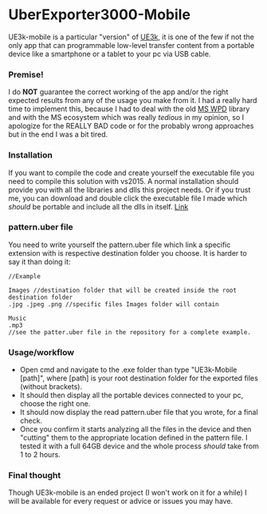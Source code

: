 # UberExporter3000-Mobile

UE3k-mobile is a particular "version" of [UE3k](https://github.com/Golax/UberExporter3000), it is one of the few if not the only app that can programmable low-level transfer content from a portable device like a smartphone or a tablet to your pc via USB cable.

### Premise!

I do **NOT** guarantee the correct working of the app and/or the right expected results from any of the usage you make from it.
I had a really hard time to implement this, because I had to deal with the old [MS WPD](https://github.com/pauldotknopf/WindowsSDK7-Samples/tree/master/multimedia/wpd/wpdapisample/cpp) library and with the MS ecosystem which was really *tedious* in my opinion, so I apologize for the REALLY BAD code or for the probably wrong approaches but in the end I was a bit tired.

### Installation

If you want to compile the code and create yourself the executable file you need to compile this solution with vs2015. A normal installation should provide you with all the libraries and dlls this project needs.
Or if you trust me, you can download and double click the executable file I made which *should* be portable and include all the dlls in itself. [Link](https://evryshare.app/Files/UE3k-Mobile/UE3k-Mobile.exe)

### pattern.uber file

You need to write yourself the pattern.uber file which link a specific extension with is respective destination folder you choose.
It is harder to say it than doing it:
```
//Example

Images //destination folder that will be created inside the root destination folder
.jpg .jpeg .png //specific files Images folder will contain

Music
.mp3
//see the patter.uber file in the repository for a complete example.
```

### Usage/workflow

- Open cmd and navigate to the .exe folder than type "UE3k-Mobile [path]", where [path] is your root destination folder for the exported files (without brackets).
- It should then display all the portable devices connected to your pc, choose the right one.
- It should now display the read pattern.uber file that you wrote, for a final check.
- Once you confirm it starts analyzing all the files in the device and then "cutting" them to the appropriate location defined in the pattern file. I tested it with a full 64GB device and the whole process *should* take from 1 to 2 hours.

### Final thought

Though UE3k-mobile is an ended project (I won't work on it for a while) I will be available for every request or advice or issues you may have.
